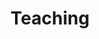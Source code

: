---
layout: page
permalink: /teaching/
title: Teaching
description: 
nav: true
nav_order: 5
dropdown: true
children:
  - title: Previous courses
    permalink: /teaching/previous-courses
  - title: Computational Text Analysis (EUI 2024)
    permalink: /teaching/cta24
  - title: Quantitative Textanalyse (Uni Münster 24/25)
    permalink: /teaching/qta2425
  - title: Challenges to Democracy (Uni Münster 24/25)
    permalink: /teaching/ctd2425

---